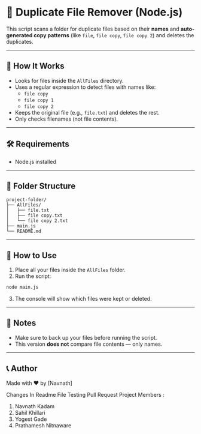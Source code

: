 # 🔄 Duplicate File Remover (Node.js)

This script scans a folder for duplicate files based on their **names** and **auto-generated copy patterns** (like `file`, `file copy`, `file copy 2`) and deletes the duplicates.

---

## 🧠 How It Works

- Looks for files inside the `AllFiles` directory.
- Uses a regular expression to detect files with names like:
  - `file copy`
  - `file copy 1`
  - `file copy 2`
- Keeps the original file (e.g., `file.txt`) and deletes the rest.
- Only checks filenames (not file contents).

---

## 🛠️ Requirements

- Node.js installed

---

## 📁 Folder Structure

```
project-folder/
├── AllFiles/
│   ├── file.txt
│   ├── file copy.txt
│   └── file copy 2.txt
├── main.js
└── README.md
```

---

## 🚀 How to Use

1. Place all your files inside the `AllFiles` folder.
2. Run the script:

```bash
node main.js
```

3. The console will show which files were kept or deleted.

---

## 📌 Notes

- Make sure to back up your files before running the script.
- This version **does not** compare file contents — only names.

---

## 📞 Author

Made with ❤️ by [Navnath]

Changes In Readme File Testing Pull Request
Project Members : 
  1. Navnath Kadam
  2. Sahil Khillari
  3. Yogest Gade
  4. Prathamesh Nitnaware